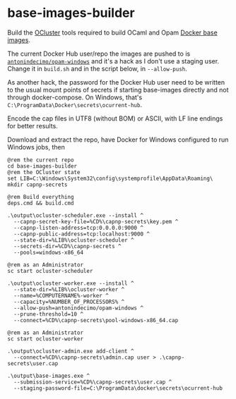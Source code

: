 # base-images-builder

Build the [OCluster][ocluster] tools required to build OCaml and Opam
[Docker base images][docker-base-images].

The current Docker Hub user/repo the images are pushed to is
[`antonindecimo/opam-windows`][docker-hub] and it's a hack as I don't
use a staging user. Change it in `build.sh` and in the script below,
in `--allow-push`.

As another hack, the password for the Docker Hub user need to be
written to the usual mount points of secrets if starting base-images
directly and not through docker-compose. On Windows, that's
`C:\ProgramData\Docker\secrets\ocurrent-hub`.

Encode the cap files in UTF8 (without BOM) or ASCII, with LF line
endings for better results.

Download and extract the repo, have Docker for Windows configured to
run Windows jobs, then

``` batchfile
@rem the current repo
cd base-images-builder
@rem the OCluster state
set LIB=C:\Windows\System32\config\systemprofile\AppData\Roaming\
mkdir capnp-secrets

@rem Build everything
deps.cmd && build.cmd

.\output\ocluster-scheduler.exe --install ^
  --capnp-secret-key-file=%CD%\capnp-secrets\key.pem ^
  --capnp-listen-address=tcp:0.0.0.0:9000 ^
  --capnp-public-address=tcp:localhost:9000 ^
  --state-dir=%LIB%\ocluster-scheduler ^
  --secrets-dir=%CD%\capnp-secrets ^
  --pools=windows-x86_64

@rem as an Administrator
sc start ocluster-scheduler

.\output\ocluster-worker.exe --install ^
  --state-dir=%LIB%\ocluster-worker ^
  --name=%COMPUTERNAME%-worker ^
  --capacity=%NUMBER_OF_PROCESSORS% ^
  --allow-push=antonindecimo/opam-windows ^
  --prune-threshold=10 ^
  --connect=%CD%\capnp-secrets\pool-windows-x86_64.cap

@rem as an Administrator
sc start ocluster-worker

.\output\ocluster-admin.exe add-client ^
  --connect=%CD%\capnp-secrets\admin.cap user > .\capnp-secrets\user.cap

.\output\base-images.exe ^
  --submission-service=%CD%\capnp-secrets\user.cap ^
  --staging-password-file=C:\ProgramData\docker\secrets\ocurrent-hub
```

[ocluster]: https://github.com/ocurrent/ocluster/
[docker-base-images]: https://github.com/ocurrent/docker-base-images
[docker-hub]: https://hub.docker.com/r/antonindecimo/opam-windows
